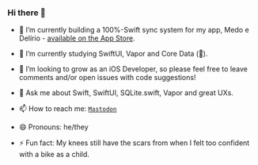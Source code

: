 ### Hi there 👋

- 🔭 I’m currently building a 100%-Swift sync system for my app, Medo e Delírio - [available on the App Store](https://apps.apple.com/br/app/medo-e-del%C3%ADrio/id1625199878).

- 🌱 I’m currently studying SwiftUI, Vapor and Core Data (🥲).

- 🤔 I’m looking to grow as an iOS Developer, so please feel free to leave comments and/or open issues with code suggestions!

- 💬 Ask me about Swift, SwiftUI, SQLite.swift, Vapor and great UXs.

- 📫 How to reach me: <a href="https://toot.wales/@mitt_rafael" target="_blank">`Mastodon`</a>

- 😄 Pronouns: he/they

- ⚡ Fun fact: My knees still have the scars from when I felt too confident with a bike as a child.
